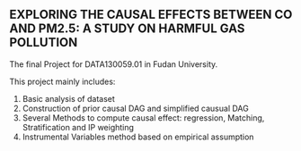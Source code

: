 ## EXPLORING THE CAUSAL EFFECTS BETWEEN CO AND PM2.5: A STUDY ON HARMFUL GAS POLLUTION
The final Project for DATA130059.01 in Fudan University.

This project mainly includes:
1. Basic analysis of dataset
2. Construction of prior causal DAG and simplified causual DAG
3. Several Methods to compute causal effect: regression, Matching, Stratification and IP weighting
4. Instrumental Variables method based on empirical assumption
